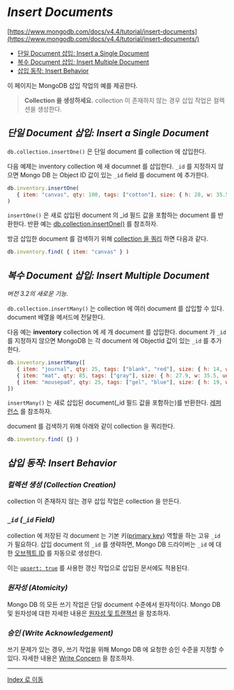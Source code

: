 # _Insert Documents_
[https://www.mongodb.com/docs/v4.4/tutorial/insert-documents](https://www.mongodb.com/docs/v4.4/tutorial/insert-documents/)

- [단일 Document 삽입: Insert a Single Document](#단일-document-삽입-insert-a-single-document)
- [복수 Document 삽입: Insert Multiple Document](#복수-document-삽입-insert-multiple-document)
- [삽입 동작: Insert Behavior](#삽입-동작-insert-behavior)

이 페이지는 MongoDB 삽입 작업의 예를 제공한다.

> **Collection 을 생성하세요.**
> collection 이 존재하지 않는 경우 삽입 작업은 컬렉션을 생성한다.

## _단일 Document 삽입: Insert a Single Document_

`db.collection.insertOne()` 은 단일 document 를 collection 에 삽입한다.

다음 예제는 inventory collection 에 새 documnet 를 삽입한다. `_id` 를 지정하지 않으면 Mongo DB 는 Object ID 값이 있는 `_id` field 를 document 에 추가한다.

```javascript
db.inventory.insertOne(
   { item: "canvas", qty: 100, tags: ["cotton"], size: { h: 28, w: 35.5, uom: "cm" } }
)
```

`insertOne()` 은 새로 삽입된 document 의 _id 필드 값을 포함하는 document 를 반환한다. 반환 예는 [db.collection.insertOne()](https://www.mongodb.com/docs/v4.4/reference/method/db.collection.insertOne/#std-label-insertOne-examples) 를 참조하자.

방금 삽입한 document 를 검색하기 위해 [collection 을 쿼리](https://www.mongodb.com/docs/v4.4/core/document/#std-label-document-query-filter) 하면 다음과 같다.

```javascript
db.inventory.find( { item: "canvas" } )
```

## _복수 Document 삽입: Insert Multiple Document_

_버전 3.2의 새로운 기능._

`db.collection.insertMany()` 는 collection 에 여러 document 를 삽입할 수 있다. document 배열을 메서드에 전달한다.

다음 예는 **inventory** collection 에 세 개 document 를 삽입한다. document 가 `_id` 를 지정하지 않으면 MongoDB 는 각 document 에 ObjectId 값이 있는 `_id` 를 추가한다.

```javascript
db.inventory.insertMany([
   { item: "journal", qty: 25, tags: ["blank", "red"], size: { h: 14, w: 21, uom: "cm" } },
   { item: "mat", qty: 85, tags: ["gray"], size: { h: 27.9, w: 35.5, uom: "cm" } },
   { item: "mousepad", qty: 25, tags: ["gel", "blue"], size: { h: 19, w: 22.85, uom: "cm" } }
])
```

`insertMany()` 는 새로 삽입된 document(_id 필드 값을 포함하는)를 반환한다. [레퍼런스]() 를 참조하자.

document 를 검색하기 위해 아래와 같이 collection 을 쿼리한다.

```javascript
db.inventory.find( {} )
```

## _삽입 동작: Insert Behavior_
### _컬렉션 생성 (Collection Creation)_

collection 이 존재하지 않는 경우 삽입 작업은 collection 을 만든다.

### _`_id`  (`_id` Field)_

collection 에 저장된 각 document 는 기본 키([primary key](https://www.mongodb.com/docs/v4.4/reference/glossary/#std-term-primary-key)) 역할을 하는 고유 `_id` 가 필요하다. 삽입 document 의 `_id` 를 생략하면,
Mongo DB 드라이버는 `_id` 에 대한 [오브젝트 ID](https://www.mongodb.com/docs/v4.4/reference/bson-types/#std-label-objectid) 를 자동으로 생성한다.

이는 [`upsert: true`](https://www.mongodb.com/docs/v4.4/reference/method/db.collection.update/#std-label-update-upsert) 를 사용한 갱신 작업으로 삽입된 문서에도 적용된다.

### _원자성 (Atomicity)_

Mongo DB 의 모든 쓰기 작업은 단일 document 수준에서 원자적이다. Mongo DB 및 원자성에 대한 자세한 내용은 [원자성 및 트랜잭션](https://www.mongodb.com/docs/v4.4/core/write-operations-atomicity) 을 참조하자.

### _승인 (Write Acknowledgement)_

쓰기 문제가 있는 경우, 쓰기 작업을 위해 Mongo DB 에 요청한 승인 수준을 지정할 수 있다. 자세한 내용은 [Write Concern](https://www.mongodb.com/docs/v4.4/reference/write-concern/) 을 참조하자.

---
[Index 로 이동](https://github.com/jx2lee/getting-started-with-mongodb#index)
